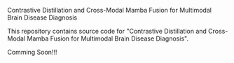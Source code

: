 Contrastive Distillation and Cross-Modal Mamba Fusion for Multimodal Brain Disease Diagnosis

This repository contains source code for "Contrastive Distillation and Cross-Modal Mamba Fusion for Multimodal Brain Disease Diagnosis".

Comming Soon!!!
